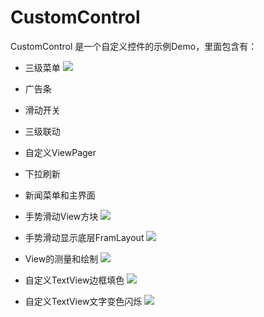 # CustomControl
CustomControl 是一个自定义控件的示例Demo，里面包含有：
  * 三级菜单
  ![](https://raw.githubusercontent.com/jweihao/CustomControl/master/imgs/1.png)
  * 广告条
  * 滑动开关
  * 三级联动
  * 自定义ViewPager
  * 下拉刷新
  * 新闻菜单和主界面
  
  * 手势滑动View方块
    ![](https://raw.githubusercontent.com/jweihao/CustomControl/master/imgs/2.png)
  * 手势滑动显示底层FramLayout
   ![](https://raw.githubusercontent.com/jweihao/CustomControl/master/imgs/3.png)
  * View的测量和绘制
   ![](https://raw.githubusercontent.com/jweihao/CustomControl/master/imgs/4.png)
  * 自定义TextView边框填色
   ![](https://raw.githubusercontent.com/jweihao/CustomControl/master/imgs/5.png)
  * 自定义TextView文字变色闪烁
   ![](https://raw.githubusercontent.com/jweihao/CustomControl/master/imgs/6.png)
